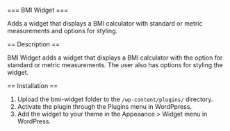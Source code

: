 === BMI Widget ===

Adds a widget that displays a BMI calculator with standard or metric measurements and options for styling.

== Description ==

BMI Widget adds a widget that displays a BMI calculator with the option for standard or metric measurements. The user also has options for styling the widget. 

== Installation ==

1. Upload the bmi-widget folder to the `/wp-content/plugins/` directory.
2. Activate the plugin through the Plugins menu in WordPpress.
3. Add the widget to your theme in the Appeaance > Widget menu in WordPress.
